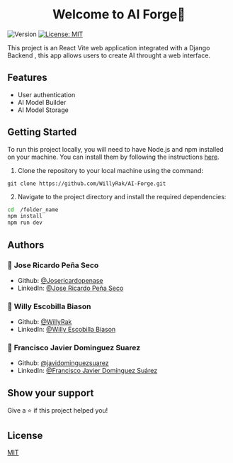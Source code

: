 <h1 align="center">Welcome to AI Forge👋</h1>
<p>
  <img alt="Version" src="https://img.shields.io/badge/version-0.0.0-blue.svg?cacheSeconds=2592000" />
  <a href="#" target="_blank">
    <img alt="License: MIT" src="https://img.shields.io/badge/License-MIT-yellow.svg" />
  </a>
</p>

>

This project is an React Vite  web application integrated with a Django Backend , this app allows users to create AI throught a web interface.

## Features

- User authentication 
- AI Model Builder
- AI Model Storage

## Getting Started

To run this project locally, you will need to have Node.js and npm installed on your machine. You can install them by following the instructions [here](https://nodejs.org/en/download/).

1. Clone the repository to your local machine using the command:
   
```
git clone https://github.com/WillyRak/AI-Forge.git

```

2. Navigate to the project directory and install the required dependencies:

```sh
cd  /folder_name 
npm install
npm run dev
```

## Authors

### 👤 **Jose Ricardo Peña Seco**
* Github: [@Josericardopenase](https://github.com/josericardopenase)
* LinkedIn: [@Jose Ricardo Peña Seco](https://www.linkedin.com/in/josepe%C3%B1aseco/)
### 👤 **Willy Escobilla Biason**
* Github: [@WillyRak](https://github.com/WillyRak)
* LinkedIn: [@Willy Escobilla Biason](https://www.linkedin.com/in/willy-escovilla-biason-57388a268/)
### 👤 **Francisco Javier Dominguez Suarez**
* Github: [@javidominguezsuarez](https://github.com/javidominguezsuarez)
* LinkedIn: [@Francisco Javier Domínguez Suárez](https://www.linkedin.com/in/francisco-javier-dom%C3%ADnguez-su%C3%A1rez-b309ba199/)

## Show your support

Give a ⭐️ if this project helped you!

## License

[MIT](LICENSE)



